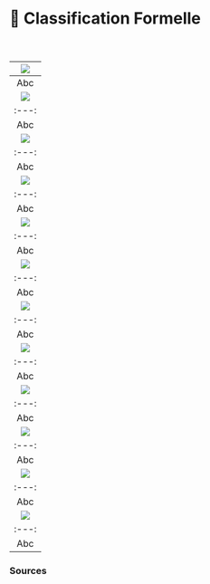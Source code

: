 # 🦴 Classification Formelle

  
### &nbsp;

|![](links/2-Anatomique.jpg) |
|:---:|
| Abc | 
|![](links/2-Anatomique2.gif) |
|:---:|
| Abc | 
|![](links/2-Anatomique5.gif) |
|:---:|
| Abc | 
|![](links/2-Anatomique7.gif) |
|:---:|
| Abc | 
|![](links/2-Anatomique9.gif) |
|:---:|
| Abc | 
|![](links/2-Anatomique11.gif) |
|:---:|
| Abc | 
|![](links/2-Anatomique13.gif) |
|:---:|
| Abc | 
|![](links/2-Anatomique15.gif) |
|:---:|
| Abc | 
|![](links/2-Anatomique17.gif) |
|:---:|
| Abc | 
|![](links/2-Anatomique19.gif) |
|:---:|
| Abc | 
|![](links/2-Anatomique21.gif) |
|:---:|
| Abc | 
|![](links/2-Anatomique23.gif) |
|:---:|
| Abc |



### Sources

<!-- - **Prénom Nom**  
  *Titre*, 0000 -->

<!-- [^1]: Adrian Frutiger, *Type, Sign, Symbol*, 1980 -->

